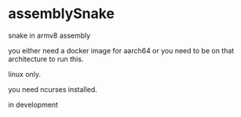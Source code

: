 # assemblySnake
snake in armv8 assembly

you either need a docker image for aarch64 or you need to be on that architecture to run this.

linux only.

you need ncurses installed.

in development
